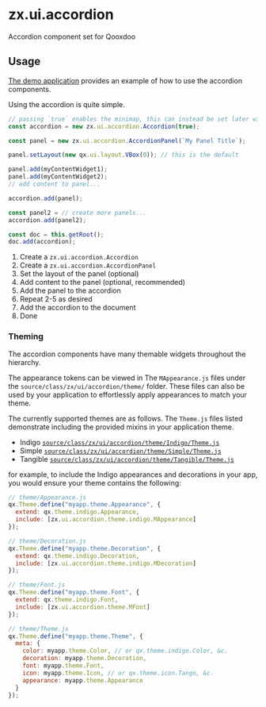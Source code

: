 # zx.ui.accordion

Accordion component set for Qooxdoo

## Usage

[The demo application](source/class/zx/demo/Application.js) provides an example
of how to use the accordion components.

Using the accordion is quite simple.

```js
// passing `true` enables the minimap, this can instead be set later with `accordion.setMinimap(<boolean>)`
const accordion = new zx.ui.accordion.Accordion(true);

const panel = new zx.ui.accordion.AccordionPanel(`My Panel Title`);

panel.setLayout(new qx.ui.layout.VBox(0)); // this is the default

panel.add(myContentWidget1);
panel.add(myContentWidget2);
// add content to panel...

accordion.add(panel);

const panel2 = // create more panels...
accordion.add(panel2);

const doc = this.getRoot();
doc.add(accordion);
```

1. Create a `zx.ui.accordion.Accordion`
2. Create a `zx.ui.accordion.AccordionPanel`
3. Set the layout of the panel (optional)
4. Add content to the panel (optional, recommended)
5. Add the panel to the accordion
6. Repeat 2-5 as desired
7. Add the accordion to the document
8. Done

### Theming

The accordion components have many themable widgets throughout the hierarchy.

The appearance tokens can be viewed in The `MAppearance.js` files under the
`source/class/zx/ui/accordion/theme/` folder. These files can also be used by
your application to effortlessly apply appearances to match your theme.

The currently supported themes are as follows. The `Theme.js` files listed
demonstrate including the provided mixins in your application theme.

- Indigo [`source/class/zx/ui/accordion/theme/Indigo/Theme.js`](source/class/zx/ui/accordion/theme/Indigo/Theme.js)
- Simple [`source/class/zx/ui/accordion/theme/Simple/Theme.js`](source/class/zx/ui/accordion/theme/Simple/Theme.js)
- Tangible [`source/class/zx/ui/accordion/theme/Tangible/Theme.js`](source/class/zx/ui/accordion/theme/Tangible/Theme.js)

for example, to include the Indigo appearances and decorations in your
app, you would ensure your theme contains the following:

```js
// theme/Appearance.js
qx.Theme.define("myapp.theme.Appearance", {
  extend: qx.theme.indigo.Appearance,
  include: [zx.ui.accordion.theme.indigo.MAppearance]
});

// theme/Decoration.js
qx.Theme.define("myapp.theme.Decoration", {
  extend: qx.theme.indigo.Decoration,
  include: [zx.ui.accordion.theme.indigo.MDecoration]
});

// theme/Font.js
qx.Theme.define("myapp.theme.Font", {
  extend: qx.theme.indigo.Font,
  include: [zx.ui.accordion.theme.MFont]
});

// theme/Theme.js
qx.Theme.define("myapp.theme.Theme", {
  meta: {
    color: myapp.theme.Color, // or qx.theme.indigo.Color, &c.
    decoration: myapp.theme.Decoration,
    font: myapp.theme.Font,
    icon: myapp.theme.Icon, // or qx.theme.icon.Tango, &c.
    appearance: myapp.theme.Appearance
  }
});
```
